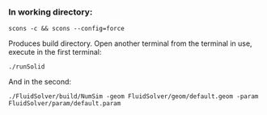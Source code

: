 ### In working directory:
    scons -c && scons --config=force

Produces build directory. Open another terminal from the terminal in use, execute in the first terminal:

    ./runSolid

And in the second:

    ./FluidSolver/build/NumSim -geom FluidSolver/geom/default.geom -param FluidSolver/param/default.param
